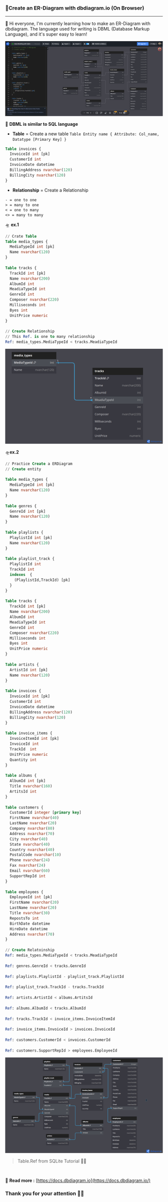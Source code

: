  ### 🐼Create an ER-Diagram with dbdiagram.io (On Browser)
***
👋 Hi everyone, I'm currently learning how to make an ER-Diagram with dbdiagram. The language used for writing is DBML (Database Markup Language), and it's super easy to learn!

![dbdiagram.io](Screenshot%202024-08-14%20003016.png)

📌 **DBML is similar to SQL language**

- **Table** = Create a new table
  `Table Entity name { Attribute: Col_name, Datatype [Primary Key] }`


```sql 
Table invoices {
  InvoiceId int [pk]
  CustomerId int
  InvoiceDate datetime
  BillingAddress nvarchar(120)
  BillingCity nvarchar(120)
}
```
- **Relationship** = Create a Relationship
```text
- = one to one
> = many to one
< = one to many
<> = many to many
```
🛸 **ex.1** 
```sql
// Crate Table
Table media_types {
  MediaTypeId int [pk]
  Name nvarchar(120)
}

Table tracks {
  TrackId int [pk]
  Name nvarchar(200)
  AlbumId int
  MeadiaTypeId int
  GenreId int
  Composer nvarchar(220)
  Milliseconds int
  Byes int
  UnitPrice numeric
}

// Create Relationship
// This Ref. is one to many relationship
Ref: media_types.MediaTypeId < tracks.MeadiaTypeId

```

![ERD](Screenshot%202024-08-14%20002050.png)

🛸**ex.2**

```sql
// Practice Create a ERDiagram
// Create entity 

Table media_types {
  MediaTypeId int [pk]
  Name nvarchar(120)
}

Table genres {
  GenreId int [pk]
  Name nvarchar(120)
}

Table playlists {
  PlaylistId int [pk]
  Name nvarchar(120)
}

Table playlist_track {
  PlaylistId int
  TrackId int
  indexes  {
    (PlaylistId,TrackId) [pk]
  }
} 

Table tracks {
  TrackId int [pk]
  Name nvarchar(200)
  AlbumId int
  MeadiaTypeId int
  GenreId int
  Composer nvarchar(220)
  Milliseconds int
  Byes int
  UnitPrice numeric
}

Table artists {
  ArtistId int [pk]
  Name nvarchar(120)
}

Table invoices {
  InvoiceId int [pk]
  CustomerId int
  InvoiceDate datetime
  BillingAddress nvarchar(120)
  BillingCity nvarchar(120)
}

Table invoice_items {
  InvoiceItemId int [pk]
  InvoiceId int
  TrackId  int
  UnitPrice numeric
  Quantity int
}

Table albums {
  AlbumId int [pk]
  Title nvarchar(160)
  ArtitsId int
}

Table customers {
  CustomerId integer [primary key]
  FirstName nvarchar(40)
  LastName nvarchar(20)
  Company nvarchar(80)
  Address nvarchar(70)
  City nvarchar(40)
  State nvarchar(40)
  Country nvarchar(40)
  PostalCode nvarchar(10)
  Phone nvarchar(24)
  Fax nvarchar(24)
  Email nvarchar(60)
  SupportRepId int
}

Table employees {
  EmployeeId int [pk]
  FirstName nvarchar(20)
  LastName nvarchar(20)
  Title nvarchar(30)
  RepostsTo int
  BirthDate datetime
  HireDate datetime
  Address nvarchar(70)
}

// Create Relatoinship
Ref: media_types.MediaTypeId < tracks.MeadiaTypeId

Ref: genres.GenreId < tracks.GenreId

Ref: playlists.PlaylistId - playlist_track.PlaylistId

Ref: playlist_track.TrackId - tracks.TrackId

Ref: artists.ArtistId < albums.ArtitsId

Ref: albums.AlbumId < tracks.AlbumId

Ref: tracks.TrackId < invoice_items.InvoiceItemId

Ref: invoice_items.InvoiceId > invoices.InvoiceId

Ref: customers.CustomerId < invoices.CustomerId

Ref: customers.SupportRepId > employees.EmployeeId
```
![END2](Screenshot%202024-08-14%20001145.png)

> Table.Ref from SQLite Tutorial 🙏🥹

<br>

📖 **Read more :** [https://docs.dbdiagram.io](https://docs.dbdiagram.io/)

<h3>Thank you for your attention 🙏🫡